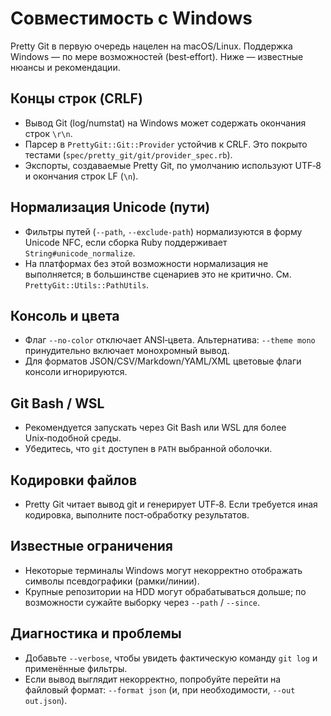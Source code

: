 # Совместимость с Windows

Pretty Git в первую очередь нацелен на macOS/Linux. Поддержка Windows — по мере возможностей (best‑effort). Ниже — известные нюансы и рекомендации.

## Концы строк (CRLF)

- Вывод Git (log/numstat) на Windows может содержать окончания строк `\r\n`.
- Парсер в `PrettyGit::Git::Provider` устойчив к CRLF. Это покрыто тестами (`spec/pretty_git/git/provider_spec.rb`).
- Экспорты, создаваемые Pretty Git, по умолчанию используют UTF‑8 и окончания строк LF (`\n`).

## Нормализация Unicode (пути)

- Фильтры путей (`--path`, `--exclude-path`) нормализуются в форму Unicode NFC, если сборка Ruby поддерживает `String#unicode_normalize`.
- На платформах без этой возможности нормализация не выполняется; в большинстве сценариев это не критично. См. `PrettyGit::Utils::PathUtils`.

## Консоль и цвета

- Флаг `--no-color` отключает ANSI‑цвета. Альтернатива: `--theme mono` принудительно включает монохромный вывод.
- Для форматов JSON/CSV/Markdown/YAML/XML цветовые флаги консоли игнорируются.

## Git Bash / WSL

- Рекомендуется запускать через Git Bash или WSL для более Unix‑подобной среды.
- Убедитесь, что `git` доступен в `PATH` выбранной оболочки.

## Кодировки файлов

- Pretty Git читает вывод git и генерирует UTF‑8. Если требуется иная кодировка, выполните пост‑обработку результатов.

## Известные ограничения

- Некоторые терминалы Windows могут некорректно отображать символы псевдографики (рамки/линии).
- Крупные репозитории на HDD могут обрабатываться дольше; по возможности сужайте выборку через `--path` / `--since`.

## Диагностика и проблемы

- Добавьте `--verbose`, чтобы увидеть фактическую команду `git log` и применённые фильтры.
- Если вывод выглядит некорректно, попробуйте перейти на файловый формат: `--format json` (и, при необходимости, `--out out.json`).
